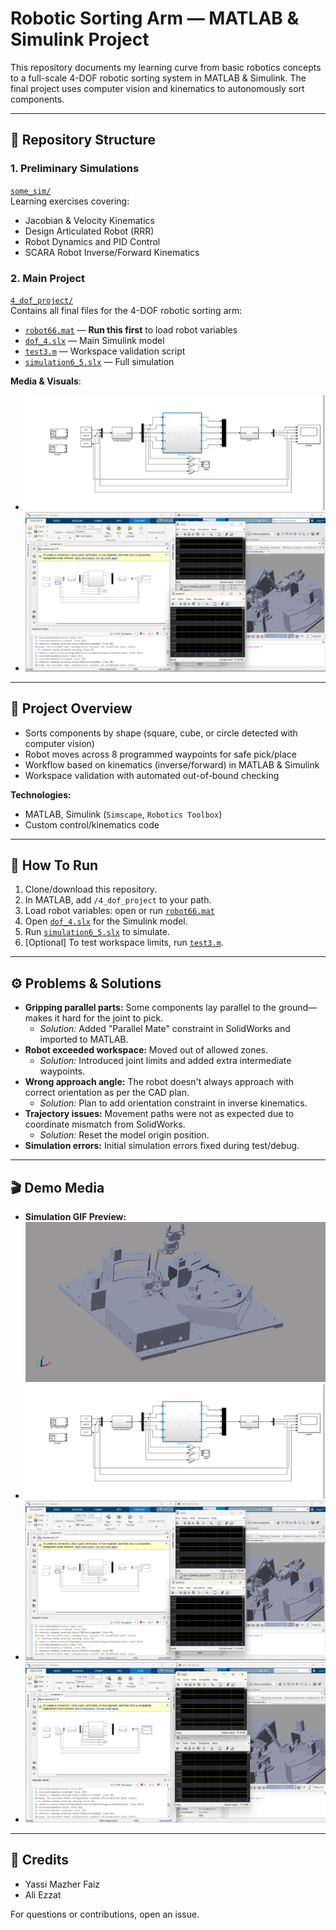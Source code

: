 # Robotic Sorting Arm — MATLAB & Simulink Project

This repository documents my learning curve from basic robotics concepts to a full-scale 4-DOF robotic sorting system in MATLAB & Simulink. The final project uses computer vision and kinematics to autonomously sort components.

---

## 📁 Repository Structure

### 1. Preliminary Simulations  
[`some_sim/`](https://github.com/yassa404/Robotics_MATLAB/tree/main/some_sim)  
Learning exercises covering:
- Jacobian & Velocity Kinematics
- Design Articulated Robot (RRR)
- Robot Dynamics and PID Control
- SCARA Robot Inverse/Forward Kinematics

### 2. Main Project  
[`4_dof_project/`](https://github.com/yassa404/Robotics_MATLAB/tree/main/4_dof_project)  
Contains all final files for the 4-DOF robotic sorting arm:

- [`robot66.mat`](https://github.com/yassa404/Robotics_MATLAB/blob/main/4_dof_project/robot66.mat) — **Run this first** to load robot variables  
- [`dof_4.slx`](https://github.com/yassa404/Robotics_MATLAB/blob/main/4_dof_project/dof_4.slx) — Main Simulink model  
- [`test3.m`](https://github.com/yassa404/Robotics_MATLAB/blob/main/4_dof_project/test3.m) — Workspace validation script  
- [`simulation6_5.slx`](https://github.com/yassa404/Robotics_MATLAB/blob/main/4_dof_project/simulation6_5.slx) — Full simulation

**Media & Visuals**:
- ![Simulink Model](https://github.com/yassa404/Robotics_MATLAB/blob/main/4_dof_project/folward%20and%20inverse%20simulink.jpg)
- ![Position 4](https://github.com/yassa404/Robotics_MATLAB/blob/main/4_dof_project/position4.jpg)


---

## 📝 Project Overview

- Sorts components by shape (square, cube, or circle detected with computer vision)
- Robot moves across 8 programmed waypoints for safe pick/place
- Workflow based on kinematics (inverse/forward) in MATLAB & Simulink
- Workspace validation with automated out-of-bound checking

**Technologies:**
- MATLAB, Simulink (`Simscape`, `Robotics Toolbox`)
- Custom control/kinematics code

---

## 🚀 How To Run

1. Clone/download this repository.
2. In MATLAB, add `/4_dof_project` to your path.
3. Load robot variables: open or run [`robot66.mat`](https://github.com/yassa404/Robotics_MATLAB/blob/main/4_dof_project/robot66.mat)
4. Open [`dof_4.slx`](https://github.com/yassa404/Robotics_MATLAB/blob/main/4_dof_project/dof_4.slx) for the Simulink model.
5. Run [`simulation6_5.slx`](https://github.com/yassa404/Robotics_MATLAB/blob/main/4_dof_project/simulation6_5.slx) to simulate.
6. [Optional] To test workspace limits, run [`test3.m`](https://github.com/yassa404/Robotics_MATLAB/blob/main/4_dof_project/test3.m).

---

## ⚙️ Problems & Solutions

- **Gripping parallel parts:** Some components lay parallel to the ground—makes it hard for the joint to pick.
  - _Solution:_ Added "Parallel Mate" constraint in SolidWorks and imported to MATLAB.
- **Robot exceeded workspace:** Moved out of allowed zones.
  - _Solution:_ Introduced joint limits and added extra intermediate waypoints.
- **Wrong approach angle:** The robot doesn't always approach with correct orientation as per the CAD plan.
  - _Solution:_ Plan to add orientation constraint in inverse kinematics.
- **Trajectory issues:** Movement paths were not as expected due to coordinate mismatch from SolidWorks.
  - _Solution:_ Reset the model origin position.
- **Simulation errors:** Initial simulation errors fixed during test/debug.

---

## 🎬 Demo Media

- **Simulation GIF Preview:**  
  ![Simulation GIF](https://github.com/yassa404/Robotics_MATLAB/blob/main/4_dof_project/ezgif-69076268808e4d.gif)
- ![Simulink Model](https://github.com/yassa404/Robotics_MATLAB/blob/main/4_dof_project/folward%20and%20inverse%20simulink.jpg)
- ![Position 4](https://github.com/yassa404/Robotics_MATLAB/blob/main/4_dof_project/position4.jpg)
- ![Position 3](https://github.com/yassa404/Robotics_MATLAB/blob/main/4_dof_project/position3.jpg)

---

## 👤 Credits

- Yassi Mazher Faiz
- Ali Ezzat

For questions or contributions, open an issue.
